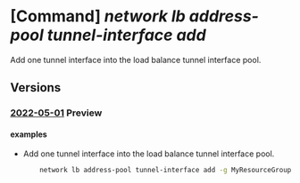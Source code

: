 # [Command] _network lb address-pool tunnel-interface add_

Add one tunnel interface into the load balance tunnel interface pool.

## Versions

### [2022-05-01](/Resources/mgmt-plane/L3N1YnNjcmlwdGlvbnMve30vcmVzb3VyY2Vncm91cHMve30vcHJvdmlkZXJzL21pY3Jvc29mdC5uZXR3b3JrL2xvYWRiYWxhbmNlcnMve30vYmFja2VuZGFkZHJlc3Nwb29scy97fQ==/2022-05-01.xml) **Preview**

<!-- mgmt-plane /subscriptions/{}/resourcegroups/{}/providers/microsoft.network/loadbalancers/{}/backendaddresspools/{} 2022-05-01 properties.tunnelInterfaces[] -->

#### examples

- Add one tunnel interface into the load balance tunnel interface pool.
    ```bash
        network lb address-pool tunnel-interface add -g MyResourceGroup --lb-name MyLb --address-pool MyAddressPool --type external --protocol vxlan --identifier 901 --port 10000
    ```
